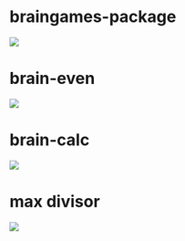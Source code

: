 # braingames-package
<a href="https://codeclimate.com/github/codeclimate/codeclimate/maintainability"><img src="https://api.codeclimate.com/v1/badges/a99a88d28ad37a79dbf6/maintainability" /></a>

# brain-even
<a href="https://asciinema.org/a/YveazpTL5o0TuOBb4BKXQWLGQ" target="_blank"><img src="https://asciinema.org/a/YveazpTL5o0TuOBb4BKXQWLGQ.svg" /></a>

# brain-calc
<a href="https://asciinema.org/a/ydh0eMLMOqFe0Tyitk4w683Jq" target="_blank"><img src="https://asciinema.org/a/ydh0eMLMOqFe0Tyitk4w683Jq.svg" /></a>

# max divisor
<a href="https://asciinema.org/a/EvJcgm94gAxca0HA6WeHFrsbc" target="_blank"><img src="https://asciinema.org/a/EvJcgm94gAxca0HA6WeHFrsbc.svg" /></a>
